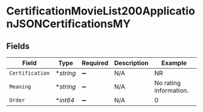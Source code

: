 # CertificationMovieList200ApplicationJSONCertificationsMY


## Fields

| Field                  | Type                   | Required               | Description            | Example                |
| ---------------------- | ---------------------- | ---------------------- | ---------------------- | ---------------------- |
| `Certification`        | **string*              | :heavy_minus_sign:     | N/A                    | NR                     |
| `Meaning`              | **string*              | :heavy_minus_sign:     | N/A                    | No rating information. |
| `Order`                | **int64*               | :heavy_minus_sign:     | N/A                    | 0                      |